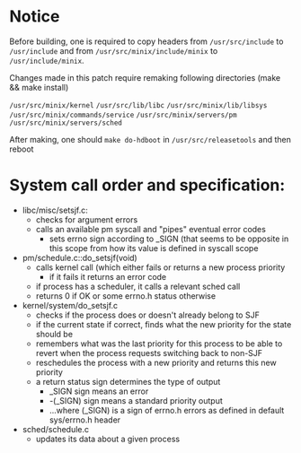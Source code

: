 # Notice

Before building, one is required to copy headers from `/usr/src/include` to `/usr/include`
and from `/usr/src/minix/include/minix` to `/usr/include/minix`.

Changes made in this patch require remaking following directories (make && make install)

`/usr/src/minix/kernel`
`/usr/src/lib/libc`
`/usr/src/minix/lib/libsys`
`/usr/src/minix/commands/service`
`/usr/src/minix/servers/pm`
`/usr/src/minix/servers/sched`

After making, one should `make do-hdboot` in `/usr/src/releasetools` and then reboot


# System call order and specification:

- libc/misc/setsjf.c:
  - checks for argument errors
  - calls an available pm syscall and "pipes" eventual error codes
    - sets errno sign according to _SIGN (that seems to be opposite in this scope from how its
      value is defined in syscall scope
- pm/schedule.c::do_setsjf(void)
  - calls kernel call (which either fails or returns a new process priority
    - if it fails it returns an error code
  - if process has a scheduler, it calls a relevant sched call
  - returns 0 if OK or some errno.h status otherwise
- kernel/system/do_setsjf.c
  - checks if the process does or doesn't already belong to SJF
  - if the current state if correct, finds what the new priority for the state should be
  - remembers what was the last priority for this process to be able to revert when the process
    requests switching back to non-SJF
  - reschedules the process with a new priority and returns this new priority
  - a return status sign determines the type of output
    - _SIGN sign means an error
    - -(_SIGN) sign means a standard priority output
    - ...where (_SIGN) is a sign of errno.h errors as defined in default sys/errno.h header
- sched/schedule.c
  - updates its data about a given process

